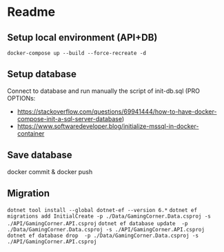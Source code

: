 # Readme

## Setup local environment (API+DB)
`docker-compose up --build --force-recreate -d`

## Setup database
Connect to database and run manually the script of init-db.sql
(PRO OPTIONs:
- https://stackoverflow.com/questions/69941444/how-to-have-docker-compose-init-a-sql-server-database)
- https://www.softwaredeveloper.blog/initialize-mssql-in-docker-container

## Save database
docker commit & docker push


## Migration
`dotnet tool install --global dotnet-ef --version 6.*`
`dotnet ef migrations add InitialCreate -p ./Data/GamingCorner.Data.csproj -s ./API/GamingCorner.API.csproj`
`dotnet ef database update  -p ./Data/GamingCorner.Data.csproj -s ./API/GamingCorner.API.csproj`
`dotnet ef database drop  -p ./Data/GamingCorner.Data.csproj -s ./API/GamingCorner.API.csproj`